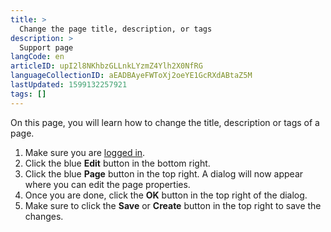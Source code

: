 ```yaml
---
title: >
  Change the page title, description, or tags
description: >
  Support page
langCode: en
articleID: upI2l8NKhbzGLLnkLYzmZ4Ylh2X0NfRG
languageCollectionID: aEADBAyeFWToXj2oeYE1GcRXdABtaZ5M
lastUpdated: 1599132257921
tags: []
---
```


On this page, you will learn how to change the title, description or tags of a page.

1.  Make sure you are [logged in](/support/log-in-or-register).
2.  Click the blue **Edit** button in the bottom right.
3.  Click the blue **Page** button in the top right. A dialog will now appear where you can edit the page properties.
4.  Once you are done, click the **OK** button in the top right of the dialog.
5.  Make sure to click the **Save** or **Create** button in the top right to save the changes.